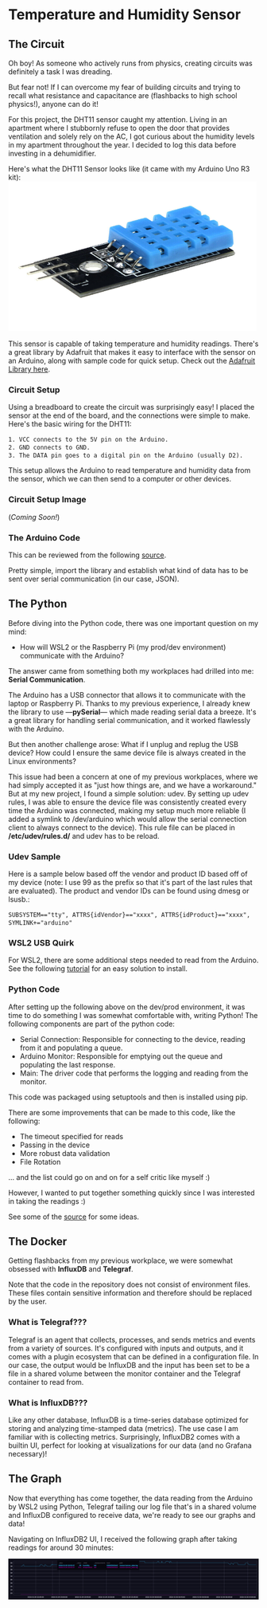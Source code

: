 # Temperature and Humidity Sensor


## The Circuit

Oh boy! As someone who actively runs from physics, creating circuits was definitely a task I was dreading.

But fear not! If I can overcome my fear of building circuits and trying to recall what resistance and capacitance are (flashbacks to high school physics!), anyone can do it!

For this project, the DHT11 sensor caught my attention. Living in an apartment where I stubbornly refuse to open the door that provides ventilation and solely rely on the AC, I got curious about the humidity levels in my apartment throughout the year. I decided to log this data before investing in a dehumidifier.

Here's what the DHT11 Sensor looks like (it came with my Arduino Uno R3 kit):
<img src="/projects/assets/images/dht11.JPG" alt="Temperature and Humidity Sensor" width="500" height="300">

This sensor is capable of taking temperature and humidity readings. There's a great library by Adafruit that makes it easy to interface with the sensor on an Arduino, along with sample code for quick setup. Check out the [Adafruit Library here](https://github.com/adafruit/DHT-sensor-library).

### Circuit Setup

Using a breadboard to create the circuit was surprisingly easy! I placed the sensor at the end of the board, and the connections were simple to make. Here's the basic wiring for the DHT11:

    1. VCC connects to the 5V pin on the Arduino.
    2. GND connects to GND.
    3. The DATA pin goes to a digital pin on the Arduino (usually D2).

This setup allows the Arduino to read temperature and humidity data from the sensor, which we can then send to a computer or other devices.

### Circuit Setup Image

(<i>Coming Soon!</i>) 

### The Arduino Code

This can be reviewed from the following [source](https://github.com/a9mansoo/Arduino/blob/main/Humidity_Temperature_Sensor_DHT11/humidity_temp_sensor.ino).

Pretty simple, import the library and establish what kind of data has to be sent over serial communication (in our case, JSON).

## The Python

Before diving into the Python code, there was one important question on my mind:

- How will WSL2 or the Raspberry Pi (my prod/dev environment) communicate with the Arduino?

The answer came from something both my workplaces had drilled into me: <b>Serial Communication</b>.

The Arduino has a USB connector that allows it to communicate with the laptop or Raspberry Pi. Thanks to my previous experience, I already knew the library to use —<b>pySerial</b>— which made reading serial data a breeze. It's a great library for handling serial communication, and it worked flawlessly with the Arduino.

But then another challenge arose: What if I unplug and replug the USB device? How could I ensure the same device file is always created in the Linux environments?

This issue had been a concern at one of my previous workplaces, where we had simply accepted it as "just how things are, and we have a workaround." But at my new project, I found a simple solution: udev. By setting up udev rules, I was able to ensure the device file was consistently created every time the Arduino was connected, making my setup much more reliable (I added a symlink to /dev/arduino which would allow the serial connection client to always connect to the device). This rule file can be placed in <b>/etc/udev/rules.d/</b> and udev has to be reload.

### Udev Sample 

Here is a sample below based off the vendor and product ID based off of my device (note: I use 99 as the prefix so that it's part of the last rules that are evaluated). The product and vendor IDs can be found using dmesg or lsusb.:

```
SUBSYSTEM=="tty", ATTRS{idVendor}=="xxxx", ATTRS{idProduct}=="xxxx", SYMLINK+="arduino"
```

### WSL2 USB Quirk

For WSL2, there are some additional steps needed to read from the Arduino. See the following [tutorial](https://learn.microsoft.com/en-us/windows/wsl/connect-usb#install-the-usbipd-win-project) for an easy solution to install.


### Python Code

After setting up the following above on the dev/prod environment, it was time to do something I was somewhat comfortable with, writing Python! The following components are part of the python code:

- Serial Connection: Responsible for connecting to the device, reading from it and populating a queue.
- Arduino Monitor: Responsible for emptying out the queue and populating the last response.
- Main: The driver code that performs the logging and reading from the monitor.

This code was packaged using setuptools and then is installed using pip. 

There are some improvements that can be made to this code, like the following:

- The timeout specified for reads
- Passing in the device
- More robust data validation
- File Rotation

... and the list could go on and on for a self critic like myself :)

However, I wanted to put together something quickly since I was interested in taking the readings :)

See some of the [source]() for some ideas.

## The Docker

Getting flashbacks from my previous workplace, we were somewhat obsessed with <b>InfluxDB</b> and <b>Telegraf</b>.

Note that the code in the repository does not consist of environment files. These files contain sensitive information and therefore should be replaced by the user.

### What is Telegraf???

Telegraf is an agent that collects, processes, and sends metrics and events from a variety of sources. It's configured with inputs and outputs, and it comes with a plugin ecosystem that can be defined in a configuration file. In our case, the output would be InfluxDB and the input has been set to be a file in a shared volume between the monitor container and the Telegraf container to read from.

### What is InfluxDB???

Like any other database, InfluxDB is a time-series database optimized for storing and analyzing time-stamped data (metrics). The use case I am familiar with is collecting metrics. Surprisingly, InfluxDB2 comes with a builtin UI, perfect for looking at visualizations for our data (and no Grafana necessary)!

## The Graph

Now that everything has come together, the data reading from the Arduino by WSL2 using Python, Telegraf tailing our log file that's in a shared volume and InfluxDB configured to receive data, we're ready to see our graphs and data!

Navigating on InfluxDB2 UI, I received the following graph after taking readings for around 30 minutes:

<img src="/projects/assets/images/data.png" alt="Temperature and Humidity Influx Data">

